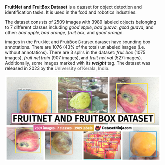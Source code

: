 **FruitNet and FruitBox Dataset** is a dataset for object detection and identification tasks. It is used in the food and robotics industries. 

The dataset consists of 2509 images with 3989 labeled objects belonging to 7 different classes including *good apple*, *bad guava*, *good guava*, and other: *bad apple*, *bad orange*, *fruit box*, and *good orange*.

Images in the FruitNet and FruitBox Dataset dataset have bounding box annotations. There are 1076 (43% of the total) unlabeled images (i.e. without annotations). There are 3 splits in the dataset: *fruit box* (1075 images), *fruit net train* (907 images), and *fruit net val* (527 images). Additionally, some images marked with its ***weight*** tag. The dataset was released in 2023 by the <span style="font-weight: 600; color: grey; border-bottom: 1px dashed #d3d3d3;">University of Kerala, India</span>.

<img src="https://github.com/dataset-ninja/fruit-net-box/raw/main/visualizations/poster.png">
